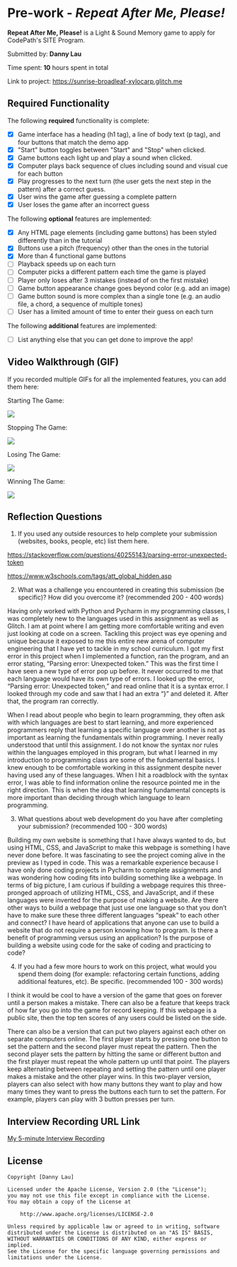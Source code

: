 # Pre-work - *Repeat After Me, Please!*

**Repeat After Me, Please!** is a Light & Sound Memory game to apply for CodePath's SITE Program. 

Submitted by: **Danny Lau**

Time spent: **10** hours spent in total

Link to project: https://sunrise-broadleaf-xylocarp.glitch.me



## Required Functionality

The following **required** functionality is complete:

* [x] Game interface has a heading (h1 tag), a line of body text (p tag), and four buttons that match the demo app
* [x] "Start" button toggles between "Start" and "Stop" when clicked. 
* [x] Game buttons each light up and play a sound when clicked. 
* [x] Computer plays back sequence of clues including sound and visual cue for each button
* [x] Play progresses to the next turn (the user gets the next step in the pattern) after a correct guess. 
* [x] User wins the game after guessing a complete pattern
* [x] User loses the game after an incorrect guess

The following **optional** features are implemented:

* [x] Any HTML page elements (including game buttons) has been styled differently than in the tutorial
* [x] Buttons use a pitch (frequency) other than the ones in the tutorial
* [x] More than 4 functional game buttons
* [ ] Playback speeds up on each turn
* [ ] Computer picks a different pattern each time the game is played
* [ ] Player only loses after 3 mistakes (instead of on the first mistake)
* [ ] Game button appearance change goes beyond color (e.g. add an image)
* [ ] Game button sound is more complex than a single tone (e.g. an audio file, a chord, a sequence of multiple tones)
* [ ] User has a limited amount of time to enter their guess on each turn

The following **additional** features are implemented:

- [ ] List anything else that you can get done to improve the app!

## Video Walkthrough (GIF)

If you recorded multiple GIFs for all the implemented features, you can add them here:

Starting The Game:

![](https://i.imgur.com/YI6HP4d.gif)

Stopping The Game:

![](https://i.imgur.com/ZVGaL5x.gif)

Losing The Game:

![](https://i.imgur.com/tbfXhPk.gif)

Winning The Game:

![](https://i.imgur.com/nWFlec3.gif)


## Reflection Questions
1. If you used any outside resources to help complete your submission (websites, books, people, etc) list them here. 

https://stackoverflow.com/questions/40255143/parsing-error-unexpected-token

https://www.w3schools.com/tags/att_global_hidden.asp


2. What was a challenge you encountered in creating this submission (be specific)? How did you overcome it? (recommended 200 - 400 words) 

Having only worked with Python and Pycharm in my programming classes, I was completely new to the languages used in this assignment as well as Glitch. I am at point where I am getting more comfortable writing and even just looking at code on a screen. Tackling this project was eye opening and unique because it exposed to me this entire new arena of computer engineering that I have yet to tackle in my school curriculum. I got my first error in this project when I implemented a function, ran the program, and an error stating, “Parsing error: Unexpected token.” This was the first time I have seen a new type of error pop up before. It never occurred to me that each language would have its own type of errors. I looked up the error, “Parsing error: Unexpected token,” and read online that it is a syntax error. I looked through my code and saw that I had an extra “}” and deleted it. After that, the program ran correctly. 

When I read about people who begin to learn programming, they often ask with which languages are best to start learning, and more experienced programmers reply that learning a specific language over another is not as important as learning the fundamentals within programming. I never really understood that until this assignment. I do not know the syntax nor rules within the languages employed in this program, but what I learned in my introduction to programming class are some of the fundamental basics. I knew enough to be comfortable working in this assignment despite never having used any of these languages. When I hit a roadblock with the syntax error, I was able to find information online the resource pointed me in the right direction. This is when the idea that learning fundamental concepts is more important than deciding through which language to learn programming. 


3. What questions about web development do you have after completing your submission? (recommended 100 - 300 words) 

Building my own website is something that I have always wanted to do, but using HTML, CSS, and JavaScript to make this webpage is something I have never done before. It was fascinating to see the project coming alive in the preview as I typed in code. This was a remarkable experience because I have only done coding projects in Pycharm to complete assignments and was wondering how coding fits into building something like a webpage. In terms of big picture, I am curious if building a webpage requires this three-pronged approach of utilizing HTML, CSS, and JavaScript, and if these languages were invented for the purpose of making a website. Are there other ways to build a webpage that just use one language so that you don’t have to make sure these three different languages “speak” to each other and connect? I have heard of applications that anyone can use to build a website that do not require a person knowing how to program. Is there a benefit of programming versus using an application? Is the purpose of building a website using code for the sake of coding and practicing to code? 

4. If you had a few more hours to work on this project, what would you spend them doing (for example: refactoring certain functions, adding additional features, etc). Be specific. (recommended 100 - 300 words) 

I think it would be cool to have a version of the game that goes on forever until a person makes a mistake. There can also be a feature that keeps track of how far you go into the game for record keeping. If this webpage is a public site, then the top ten scores of any users could be listed on the side.

There can also be a version that can put two players against each other on separate computers online. The first player starts by pressing one button to set the pattern and the second player must repeat the pattern. Then the second player sets the pattern by hitting the same or different button and the first player must repeat the whole pattern up until that point. The players keep alternating between repeating and setting the pattern until one player makes a mistake and the other player wins. In this two-player version, players can also select with how many buttons they want to play and how many times they want to press the buttons each turn to set the pattern. For example, players can play with 3 button presses per turn. 





## Interview Recording URL Link

[My 5-minute Interview Recording](https://www.loom.com/share/a834bdc9a7ed424281a7d2e25880f749)


## License

    Copyright [Danny Lau]

    Licensed under the Apache License, Version 2.0 (the "License");
    you may not use this file except in compliance with the License.
    You may obtain a copy of the License at

        http://www.apache.org/licenses/LICENSE-2.0

    Unless required by applicable law or agreed to in writing, software
    distributed under the License is distributed on an "AS IS" BASIS,
    WITHOUT WARRANTIES OR CONDITIONS OF ANY KIND, either express or implied.
    See the License for the specific language governing permissions and
    limitations under the License.